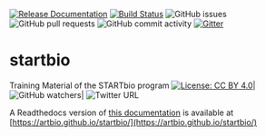 [![Release Documentation](https://img.shields.io/badge/release-documentation-blue.svg)](https://artbio.github.io/startbio/)
[![Build Status](https://travis-ci.org/ARTbio/tools-artbio.svg?branch=master)](https://travis-ci.org/ARTbio/startbio)
![GitHub issues](https://img.shields.io/github/issues/ARTbio/startbio?color=purple)
![GitHub pull requests](https://img.shields.io/github/issues-pr-raw/ARTbio/startbio?color=blue)
![GitHub commit activity](https://img.shields.io/github/commit-activity/m/artbio/startbio?color=darkgreen)
[![Gitter](https://img.shields.io/gitter/room/nwjs/nw.js.svg)](https://gitter.im/ARTbio/Lobby)

# startbio
Training Material of the STARTbio program          [![License: CC BY 4.0](https://img.shields.io/badge/License-CC%20BY%204.0-lightgrey.svg)](https://creativecommons.org/licenses/by/4.0/)|
![GitHub watchers](https://img.shields.io/github/watchers/artbio/startbio?style=social)|
![Twitter URL](https://img.shields.io/twitter/url?style=social&url=https%3A%2F%2Ftwitter.com%2FARTbio_IBPS)


A Readthedocs version of [this documentation](https://artbio.github.io/startbio/)
is available at [https://artbio.github.io/startbio/](https://artbio.github.io/startbio/)
